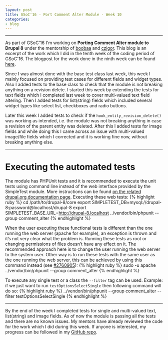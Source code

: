 ```yaml
---
layout: post
title: GSoC'16 - Port Comment Alter Module - Week 10
categories:
- blog
---
```


---

As part of GSoC'16 I'm working on **Porting Comment Alter module to Drupal 8** under the mentorship of [boobaa][] and [czigor][]. This blog is an excerpt of the work which I did in the tenth week of the coding period of GSoC'16. The blogpost for the work done in the ninth week can be found [here][previous_blog].

Since I was almost done with the base test class last week, this week I mainly focused on providing test cases for different fields and widget types. Also I added tests to the base class to check that the module is not breaking anything on a revision delete. I started this week by extending the tests for text fields which I completed last week to cover multi-valued text field altering. Then I added tests for list(string) fields which included several widget types like select list, checkboxes and radio buttons.

Later this week I added tests to check if the `hook_entity_revision_delete()` was working as intended, i.e. the module was not breaking anything in case a revision of the parent entity was deleted. After this I added tests for image fields and while doing this I came across an issue with multi-valued image/file fields which I corrected and it is working fine now, without breaking anything else.

* * *

Executing the automated tests
=======

The module has PHPUnit tests and it is recommended to execute the unit tests using command line instead of the web interface provided by the SimpleTest module. More instructions can be found [on the related drupal.org documentation page][1]. Executing these web tests:
{% highlight ruby %}
cd /path/to/drupal-8/core
export SIMPLETEST_DB=mysql://drupal-8:password@localhost/drupal-8
export SIMPLETEST_BASE_URL=http://drupal-8.localhost
../vendor/bin/phpunit --group comment_alter
{% endhighlight %}

When the user executing these functional tests is different than the one running the web server (apache for example), an exception is thrown and it’s not very clear what the problem is. Running these tests as root or changing permissions of files doesn’t have any effect on it. The recommended approach here is to change the user running the web server to the system user.
Other way is to run these tests with the same user as the one running the web server, this can be achieved by using this command instead (see [#2760905][2760905]):
{% highlight ruby %}
sudo -u apache ../vendor/bin/phpunit --group comment_alter
{% endhighlight %}

To execute any single test or a class the `--filter` tag can be used. Example: if we just want to run `testOptionsSelectSingle` then following command will do so:
{% highlight ruby %}
../vendor/bin/phpunit --group comment_alter --filter testOptionsSelectSingle
{% endhighlight %}

* * *

By the end of the week I completed tests for single and multi-valued text, list(string) and image fields. As of now the module is passing all the tests and there are no known issues. My mentors have already reviewed the code for the work which I did during this week. If anyone is interested, my progress can be followed in my [GitHub repo][github_repo].


[boobaa]:https://www.drupal.org/u/boobaa
[czigor]:https://www.drupal.org/u/czigor
[github_repo]:https://github.com/anchal29/comment_alter
[previous_blog]:../../07/26/GSoC-16-Port-Comment-Alter-Module-Week-9.html
[2760905]:https://www.drupal.org/node/2760905
[1]:https://www.drupal.org/node/2116263
